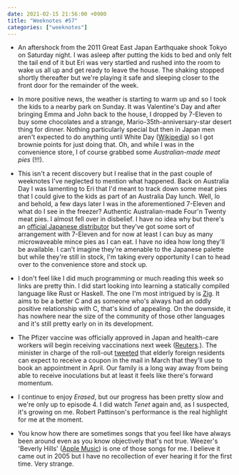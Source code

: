 ```yaml
---
date: 2021-02-15 21:56:00 +0900
title: "Weeknotes #57"
categories: ["weeknotes"]
---
```


- An aftershock from the 2011 Great East Japan Earthquake shook Tokyo on Saturday night. I was asleep after putting the kids to bed and only felt the tail end of it but Eri was very startled and rushed into the room to wake us all up and get ready to leave the house. The shaking stopped shortly thereafter but we're playing it safe and sleeping closer to the front door for the remainder of the week.

- In more positive news, the weather is starting to warm up and so I took the kids to a nearby park on Sunday. It was Valentine's Day and after bringing Emma and John back to the house, I dropped by 7-Eleven to buy some chocolates and a strange, Mario-35th-anniversary-star desert thing for dinner. Nothing particularly special but then in Japan men aren't expected to do anything until White Day ([Wikipedia](https://en.wikipedia.org/wiki/White_Day)) so I got brownie points for just doing that. Oh, and while I was in the convenience store, I of course grabbed some _Australian-made meat pies_ (!!!).

- This isn't a recent discovery but I realise that in the past couple of weeknotes I've neglected to mention what happened. Back on Australia Day I was lamenting to Eri that I'd meant to track down some meat pies that I could give to the kids as part of an Australia Day lunch. Well, lo and behold, a few days later I was in the aforementioned 7-Eleven and what do I see in the freezer? Authentic Australian-made Four'n Twenty meat pies. I almost fell over in disbelief. I have no idea why but there's an [official Japanese distributor](https://www.fourntwentyjapan.com/) but they've got some sort of arrangement with 7-Eleven and for now at least I can buy as many microwaveable mince pies as I can eat. I have no idea how long they'll be available. I can't imagine they're amenable to the Japanese palette but while they're still in stock, I'm taking every opportunity I can to head over to the convenience store and stock up.

- I don't feel like I did much programming or much reading this week so links are pretty thin. I did start looking into learning a statically compiled language like Rust or Haskell. The one I'm most intrigued by is [Zig](https://ziglang.org/). It aims to be a better C and as someone who's always had an oddly positive relationship with C, that's kind of appealing. On the downside, it has nowhere near the size of the community of those other languages and it's still pretty early on in its development.

- The Pfizer vaccine was officially approved in Japan and health-care workers will begin receiving vaccinations next week ([Reuters](https://www.reuters.com/article/us-health-coronavirus-japan-vaccine-idUSKBN2AE083).). The minister in charge of the roll-out [tweeted](https://twitter.com/konotaromp/status/1360373336786653184) that elderly foreign residents can expect to receive a coupon in the mail in March that they'll use to book an appointment in April. Our family is a long way away from being able to receive inoculations but at least it feels like there's forward momentum.

- I continue to enjoy _Erased_, but our progress has been pretty slow and we're only up to episode 4. I did watch _Tenet_ again and, as I suspected, it's growing on me. Robert Pattinson's performance is the real highlight for me at the moment.

- You know how there are sometimes songs that you feel like have always been around even as you know objectively that's not true. Weezer's 'Beverly Hills' ([Apple Music](https://music.apple.com/us/album/beverly-hills/1440865423?i=1440865427)) is one of those songs for me. I believe it came out in 2005 but I have no recollection of ever hearing it for the first time. Very strange.
